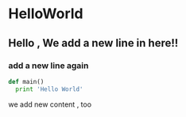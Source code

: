 # HelloWorld

## Hello , We add a new line in here!!

### add a new line again

```python
def main()
  print 'Hello World'
```

we add new content , too
